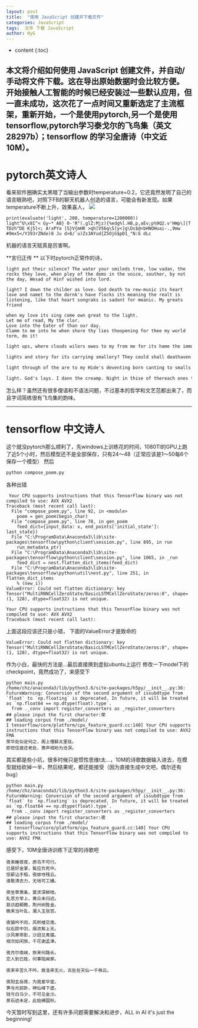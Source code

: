```yaml
---
layout: post
title:  "使用 JavaScript 创建并下载文件"
categories: JavaScript
tags:  文件 下载 JavaScript
author: HyG
---
```


* content
{:toc}

本文将介绍如何使用 JavaScript 创建文件，并自动/手动将文件下载。这在导出原始数据时会比较方便。
开始接触人工智能的时候已经安装过一些默认应用，但一直未成功，这次花了一点时间又重新选定了主流框架，重新开始，一个是使用pytorch,另一个是使用tensorflow,pytorch学习泰戈尔的飞鸟集（英文28297b）；tensorflow 的学习全唐诗（中文近10M）。
---
# pytorch英文诗人
看来软件圈确实太黑暗了当输出参数时temperature=0.2，它还竟然发明了自己的语言眼熟吧，对照下FB的聊天机器人创造的语言，可能会有新发现。如果temperature不断上升，效果喜人，
![](https://i.imgur.com/i8sfVq6.jpg)

```
print(evaluate('light', 200, temperature=1200000))
light^U\x8I^< Gy~* AB} 0-'R"(.glZ:Mjz){%edg%l.HB,p,aEv;p%9Q2.v'HWp\]|T TDzh^DE Kj5l<; A!xPYa ]5}V{mHR >qh[V56q\5]y<]g\Ds$@<bHNOHuai-.,9mw #9mx5</Y393rZNde)8 Ju d>8/`u)Zs3AYud{Z5OjG$pD1_"N:G dLc
```
机器的语言天赋真是厉害啊。

**言归正传
**
以下时pytorch正常作的诗，
```terminal
light put their silence? The water your smileds tree, low vadan, the rocks they love, when pley of the doms in the voice, souther, by not the day, Wesad of Hinf wished into lord.
```

```terminal
light? I down the childer as love. God death to rew-music its heart love and namet to the dornk's have flocks its meaning the realt is listening, like that heart songraks is sadont for meanic. My greats friend
```
```terminal
when my love its sing come own great to the light. 
Let me of read, My the clor. 
Love into the Eater of than our day. 
Clamm to me into he when shore thy lies thoopening for thee my world torm, do it!
```
```txt
light ups, where clouds wilors owes to my from me for its hame the immort, not then bemer is powen in the night of its great its parks aflity parket, nall with this quifild in the dight the Impy will kiss
```
```txt
lights and story for its carrying smallery? They could shall deathaven. In the work of quies in shit regive of the evening truit? Thy like love trempletp. It adren and death and are. I have love it.
```
```txt
light through of the are to my Hide's deventing born canting to smalls its in the greath the world that passing thoughts light---I hear the songlis in the dark to her veile your stre the greath--thee stres
```
```txt
light. God's lays. I dann the creamp. Night in thise of thereach ones thy past. I silent and flower whis woman and its love at work and the flotter the sinour the light, like the bird childent
```
怎么样？虽然还有很多俚语和不语法问题，不过基本的哲学和文艺范都出来了，而且字词简练很有飞鸟集的韵味。



----------
# tensorflow 中文诗人
这个就没pytorch那么顺利了，先windows上训练花的时间，1080TI的GPU上跑了近5个小时，然后模型还不是全部保存，只有24～48（正常应该是1～50每6个保存一个模型）
然后
```txt
python compose_poem.py
```
各种出错
```
 Your CPU supports instructions that this TensorFlow binary was not compiled to use: AVX AVX2
Traceback (most recent call last):
  File "compose_poem.py", line 92, in <module>
    poem = gen_poem(begin_char)
  File "compose_poem.py", line 78, in gen_poem
    feed_dict={input_data: x, end_points['initial_state']: last_state})
  File "C:\ProgramData\Anaconda3\lib\site-packages\tensorflow\python\client\session.py", line 895, in run
    run_metadata_ptr)
  File "C:\ProgramData\Anaconda3\lib\site-packages\tensorflow\python\client\session.py", line 1065, in _run
    feed_dict = nest.flatten_dict_items(feed_dict)
  File "C:\ProgramData\Anaconda3\lib\site-packages\tensorflow\python\util\nest.py", line 251, in flatten_dict_items
    % (new_i))
ValueError: Could not flatten dictionary: key Tensor("MultiRNNCellZeroState/BasicLSTMCellZeroState/zeros:0", shape=(1, 128), dtype=float32) is not unique.

```
```
Your CPU supports instructions that this TensorFlow binary was not compiled to use: AVX AVX2
Traceback (most recent call last):
```
上面这段应该还只是小错，
下面的ValueError才是致命的
```
ValueError: Could not flatten dictionary: key Tensor("MultiRNNCellZeroState/BasicLSTMCellZeroState/zeros:0", shape=(1, 128), dtype=float32) is not unique.

```
作为小白，最快的方法是...最后直接换到虚拟ubuntu上运行
修改一下model下的checkpoint，竟然成功了，来感受下
```
python main.py
/home/chz/anaconda3/lib/python3.6/site-packages/h5py/__init__.py:36: FutureWarning: Conversion of the second argument of issubdtype from `float` to `np.floating` is deprecated. In future, it will be treated as `np.float64 == np.dtype(float).type`.
  from ._conv import register_converters as _register_converters
## please input the first character:荣
## loading corpus from ./model/
I tensorflow/core/platform/cpu_feature_guard.cc:140] Your CPU supports instructions that this TensorFlow binary was not compiled to use: AVX2 FMA
荣华处似足何之，阁上僧繇太里徒。
即觉住居还老处，箫声相劝为沧溟。
```
其实都是些小坑，很多时候只是惯性思维t太...，10M的诗歌数据输入进去，在模型就给砍掉一半，然后结果呢，都还能接受（因为直接生成中文吧，偶尔还有bug）
```
python main.py
/home/chz/anaconda3/lib/python3.6/site-packages/h5py/__init__.py:36: FutureWarning: Conversion of the second argument of issubdtype from `float` to `np.floating` is deprecated. In future, it will be treated as `np.float64 == np.dtype(float).type`.
  from ._conv import register_converters as _register_converters
## please input the first character:夜
## loading corpus from ./model/
 I tensorflow/core/platform/cpu_feature_guard.cc:140] Your CPU supports instructions that this TensorFlow binary was not compiled to use: AVX2 FMA
```
感受下，10M全唐诗训练下正常的诗歌吧
```
夜来睡夜夜，原鸟不可行。
已是好金掌，髯应负死中。
惊薪沾手稻，夜蚌夺残云。
谁敢清衣力，无地可工纁。
```
```
夜坐草萧条，莫求深柳枝。
乱思方举上，黄众未归迟。
我访趋朝教，荆州树胜金。
晚来当叶乱，潮入玉张宫。
```
```
夜猿吟不同，风积楼交莲。
似石踪中剑，烟浓絮上天。
沙风寒带影，沙迥见青猿。
相次如闲旅，千花谢孟津。
```
```
夜月尔南峡，旅来何路长。
恋人到已姓，何事阻闽家。
```
```
夜来辛苦久不吟，故洛来无火，古处在天仙一千株云。
```
```
夜阳玄岳夜，为我爱华堂。
笋与光前卧，神仙峰下虚。
钱亏白马少，不可见金沙。
泉石迹未足，此始横国秋。
```
今天暂时写到这里，还有许多问题需要解决和进步，ALL in AI it's just the beginning!
